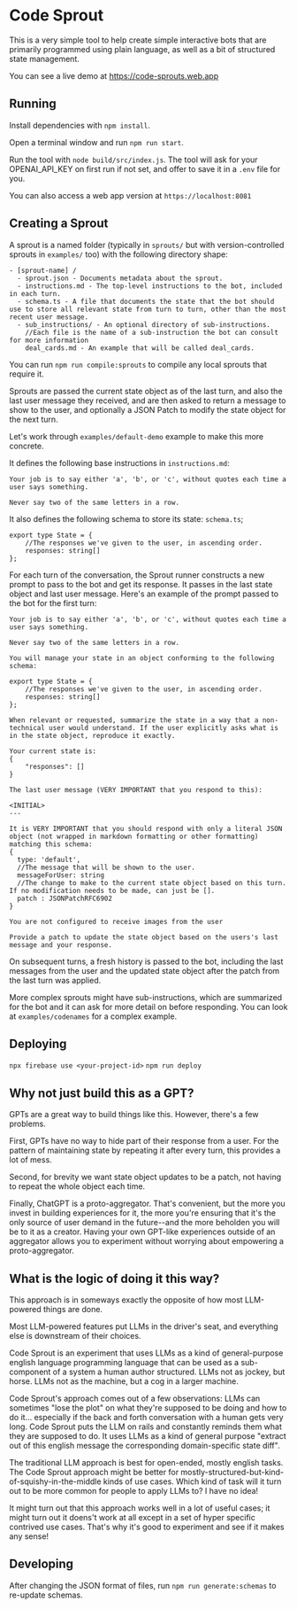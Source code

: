 # Code Sprout

This is a very simple tool to help create simple interactive bots that are primarily programmed using plain language, as well as a bit of structured state management.

You can see a live demo at https://code-sprouts.web.app

## Running

Install dependencies with `npm install`.

Open a terminal window and run `npm run start`.

Run the tool with `node build/src/index.js`. The tool will ask for your OPENAI_API_KEY on first run if not set, and offer to save it in a `.env` file for you.

You can also access a web app version at `https://localhost:8081`

## Creating a Sprout

A sprout is a named folder (typically in `sprouts/` but with version-controlled sprouts in `examples/` too) with the following directory shape:

```
- [sprout-name] /
  - sprout.json - Documents metadata about the sprout.
  - instructions.md - The top-level instructions to the bot, included in each turn.
  - schema.ts - A file that documents the state that the bot should use to store all relevant state from turn to turn, other than the most recent user message.
  - sub_instructions/ - An optional directory of sub-instructions.
    //Each file is the name of a sub-instruction the bot can consult for more information
    deal_cards.md - An example that will be called deal_cards.
```

You can run `npm run compile:sprouts` to compile any local sprouts that require it.

Sprouts are passed the current state object as of the last turn, and also the last user message they received, and are then asked to return a message to show to the user, and optionally a JSON Patch to modify the state object for the next turn.

Let's work through `examples/default-demo` example to make this more concrete.

It defines the following base instructions in `instructions.md`:
```
Your job is to say either 'a', 'b', or 'c', without quotes each time a user says something.

Never say two of the same letters in a row.
```

It also defines the following schema to store its state: `schema.ts`;
```
export type State = {
    //The responses we've given to the user, in ascending order.
    responses: string[]
};
```

For each turn of the conversation, the Sprout runner constructs a new prompt to
pass to the bot and get its response. It passes in the last state object and
last user message. Here's an example of the prompt passed to the bot for the first turn:

```
Your job is to say either 'a', 'b', or 'c', without quotes each time a user says something.

Never say two of the same letters in a row.

You will manage your state in an object conforming to the following schema:

export type State = {
    //The responses we've given to the user, in ascending order.
    responses: string[]
};

When relevant or requested, summarize the state in a way that a non-technical user would understand. If the user explicitly asks what is in the state object, reproduce it exactly.

Your current state is:
{
	"responses": []
}

The last user message (VERY IMPORTANT that you respond to this):

<INITIAL>
---

It is VERY IMPORTANT that you should respond with only a literal JSON object (not wrapped in markdown formatting or other formatting) matching this schema:
{
  type: 'default',
  //The message that will be shown to the user.
  messageForUser: string
  //The change to make to the current state object based on this turn. If no modification needs to be made, can just be [].
  patch : JSONPatchRFC6902
}

You are not configured to receive images from the user

Provide a patch to update the state object based on the users's last message and your response.
```

On subsequent turns, a fresh history is passed to the bot, including the last messages from the user and the updated state object after the patch from the last turn was applied.

More complex sprouts might have sub-instructions, which are summarized for the bot and it can ask for more detail on before responding. You can look at `examples/codenames` for a complex example.

## Deploying

`npx firebase use <your-project-id>`
`npm run deploy`

## Why not just build this as a GPT?

GPTs are a great way to build things like this. However, there's a few problems.

First, GPTs have no way to hide part of their response from a user. For the pattern of maintaining state by repeating it after every turn, this provides a lot of mess.

Second, for brevity we want state object updates to be a patch, not having to repeat the whole object each time.

Finally, ChatGPT is a proto-aggregator. That's convenient, but the more you invest in building experiences for it, the more you're ensuring that it's the only source of user demand in the future--and the more beholden you will be to it as a creator. Having your own GPT-like experiences outside of an aggregator allows you to experiment without worrying about empowering a proto-aggregator.

## What is the logic of doing it this way?

This approach is in someways exactly the opposite of how most LLM-powered things are done.

Most LLM-powered features put LLMs in the driver's seat, and everything else is downstream of their choices.

Code Sprout is an experiment that uses LLMs as a kind of general-purpose english language programming language that can be used as a sub-component of a system a human author structured. LLMs not as jockey, but horse. LLMs not as the machine, but a cog in a larger machine.

Code Sprout's approach comes out of a few observations: LLMs can sometimes "lose the plot" on what they're supposed to be doing and how to do it... especially if the back and forth conversation with a human gets very long. Code Sprout puts the LLM on rails and constantly reminds them what they are supposed to do. It uses LLMs as a kind of general purpose "extract out of this english message the corresponding domain-specific state diff".

The traditional LLM approach is best for open-ended, mostly english tasks. The Code Sprout approach might be better for mostly-structured-but-kind-of-squishy-in-the-middle kinds of use cases. Which kind of task will it turn out to be more common for people to apply LLMs to? I have no idea!

It might turn out that this approach works well in a lot of useful cases; it might turn out it doens't work at all except in a set of hyper specific contrived use cases. That's why it's good to experiment and see if it makes any sense!

## Developing

After changing the JSON format of files, run `npm run generate:schemas` to re-update schemas.